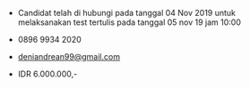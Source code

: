 - Candidat telah di hubungi pada tanggal 04 Nov 2019 untuk melaksanakan test tertulis pada tanggal 05 nov 19 jam 10:00

- 0896 9934 2020

- deniandrean99@gmail.com

- IDR 6.000.000,- 



